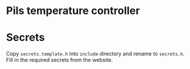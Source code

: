 # Pils temperature controller

# Secrets
Copy `secrets.template.h` into `include` directory and rename to `secrets.h`. Fill in the required secrets from the website.